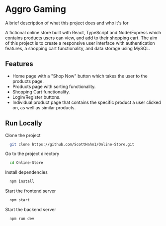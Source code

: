 
# Aggro Gaming

A brief description of what this project does and who it's for

A fictional online store built with React, TypeScript and Node/Express which contains products users can view, and add to their shopping cart. The aim of this project is to create a responsive user interface with authentication features, a shopping cart functionality, and data storage using MySQL.
## Features

- Home page with a "Shop Now" button which takes the user to the products page.
- Products page with sorting functionality.
- Shopping Cart functionality.
- Login/Register buttons.
- Individual product page that contains the specific product a user clicked on, as well as similar products.

## Run Locally

Clone the project

```bash
  git clone https://github.com/ScottHahn1/Online-Store.git
```

Go to the project directory

```bash
  cd Online-Store
```

Install dependencies

```bash
  npm install
```

Start the frontend server

```bash
  npm start
```

Start the backend server

```bash
  npm run dev
```
